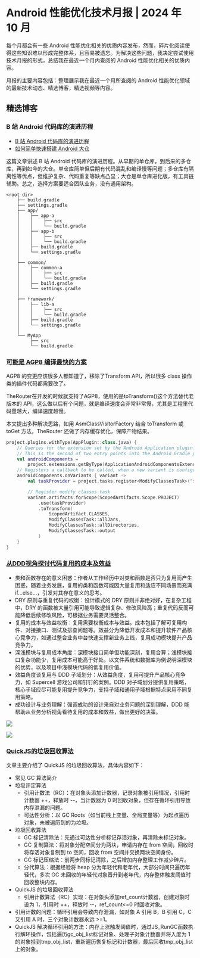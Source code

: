 # Android 性能优化技术月报 | 2024 年 10 月
每个月都会有一些 Android 性能优化相关的优质内容发布，然而，碎片化阅读使得这些知识难以形成完整体系，且容易被遗忘。为解决这些问题，我决定尝试使用技术月报的形式，总结我在最近一个月内查阅的 Android 性能优化相关的优质内容。

月报的主要内容包括：整理展示我在最近一个月所查阅的 Android 性能优化领域的最新技术动态、精选博客，精选视频等内容。

## 精选博客
### B 站 Android 代码库的演进历程
- [B 站 Android 代码库的演进历程](https://juejin.cn/post/6844903695327428615)
- [如何简单快速搭建 Android 大仓](https://juejin.cn/post/6844903751304773645)

这篇文章讲述 B 站 Android 代码库的演进历程。从早期的单仓库，到后来的多仓库，再到如今的大仓。单仓库简单但后期有代码混乱和编译慢等问题；多仓库有隔离性等优点，但维护复杂、代码重复等缺点凸显；大仓是单仓库进化版，有工具链辅助。总之，选择方案要适合团队业务，没有通用架构。

```
<root dir>
    ├── build.gradle
    ├── settings.gradle 
    ├── app/
    │    ├── app-a
    │    │    ├── src 
    │    │    └── build.gradle
    │    ├── app-b
    │    │    ├── src
    │    │    └── build.gradle   
    │    ├── build.gradle
    │    └── settings.gradle
    │
    ├── common/
    │    ├── common-a
    │    │    ├── src
    │    │    └── build.gradle
    │    ├── build.gradle
    │    └── settings.gradle
    │
    ├── framework/
    │    ├── lib-a
    │    │    ├── src
    │    │    └── build.gradle
    │    ├── build.gradle
    │    └── settings.gradle
    │
    └── MyApp
         ├── src
         └── build.gradle
```

### [可能是 AGP8 编译最快的方案](https://juejin.cn/post/7432980021121859638)
AGP8 的变更应该很多人都知道了，移除了Transform API，所以很多 class 操作类的插件代码都需要改了。

TheRouter在开发的时候就支持了AGP8，使用的是toTransform()这个方法替代老版本的 API，这么做以后有个问题，就是编译速度会非常非常慢，尤其是工程里代码量越大，编译速度越慢。

本文提出多种解决思路，如用 AsmClassVisitorFactory 结合 toTransform 或 toGet 方法，TheRouter 还做了内存缓存优化，保障产物结果。

```kotlin
project.plugins.withType(AppPlugin::class.java) {
    // Queries for the extension set by the Android Application plugin.
    // This is the second of two entry points into the Android Gradle plugin
    val androidComponents =
        project.extensions.getByType(ApplicationAndroidComponentsExtension::class.java)
    // Registers a callback to be called, when a new variant is configured
    androidComponents.onVariants { variant ->
        val taskProvider = project.tasks.register<ModifyClassesTask>("${variant.name}ModifyClasses")

        // Register modify classes task
        variant.artifacts.forScope(ScopedArtifacts.Scope.PROJECT)
            .use(taskProvider)
            .toTransform(
                ScopedArtifact.CLASSES,
                ModifyClassesTask::allJars,
                ModifyClassesTask::allDirectories,
                ModifyClassesTask::output
            )
    }
}
```

### [从DDD视角探讨代码复用的成本及效益](https://mp.weixin.qq.com/s/TIJZtzseHqjOFRfUKrjtsQ)
- 类和函数存在的意义困惑：作者从工作经历中对类和函数是否只为复用而产生困惑，随着业务发展，复用的类和函数可能因大量复用和适应不同场景而充满 if...else...，引发对其存在意义的思考。
- DRY 原则与重复代码的权衡：设计模式的 DRY 原则并非绝对好，在复杂工程中，DRY 的函数被大量引用可能导致逻辑复杂、修改风险高；重复代码反而可能降低后续修改风险，可根据业务需要灵活整合。
- 复用的成本与效益权衡：复用需要权衡成本与效益。成本包括了解可复用构件、对接接口、测试及排查问题等。效益分为降低开发成本和提升软件产品核心竞争力，如通过整合业务中台快速支撑新业务上线，复用成功模块提升产品竞争力。
- 深浅模块与复用成本角度：深模块接口简单但功能深刻，复用合算；浅模块接口复杂功能少，复用成本可能高于好处。以文件系统和数据库为例说明深模块的优势，以及项目中浅模块代码的低复用价值。
- 效益角度谈复用与 DDD 子域划分：从效益角度，复用可提升产品核心竞争力，如 Supercell 游戏公司和钉钉的案例。DDD 对子域划分提供复用策略，核心子域应尽可能复用提升竞争力，支持子域和通用子域根据特点采用不同复用策略。
- 成功设计与业务理解：强调成功的设计来自对业务问题的深刻理解，DDD 能帮助从业务分析视角看待复用的成本和效益，做出更好的决策。

![](https://raw.gitmirror.com/RicardoJiang/resource/refs/heads/main/2024/november/p1.webp)

![](https://raw.gitmirror.com/RicardoJiang/resource/refs/heads/main/2024/november/p2.webp)

### [QuickJS的垃圾回收算法](https://mp.weixin.qq.com/s/h0pSSVltIdM0dETI_R_-CA)
文章主要介绍了 QuickJS 的垃圾回收算法，具体内容如下：

- 常见 GC 算法简介
- 垃圾评定算法
    - 引用计数法（RC）：在对象头添加计数器，记录对象被引用情况，引用时计数器 ++，释放时 --，当计数器为 0 时回收对象，但存在循环引用导致内存泄漏的问题。
    - 可达性分析：以 GC Roots（如当前栈上变量、全局变量等）为起点遍历对象，未被遍历到的为垃圾。
- 垃圾回收算法
    - GC 标记清除法：先通过可达性分析标记存活对象，再清除未标记对象。
    - GC 复制算法：将对象分配空间分为两块，申请内存在 from 空间，回收时将存活对象复制到 to 空间，回收 from 空间并交换两块空间身份。
    - GC 标记压缩法：前两步同标记清除，之后增加内存整理工作减少碎片。
    - 分代算法：根据经验将 heap 分为年轻代和老年代，大部分时间只遍历年轻代，多次 GC 未回收的年轻代对象晋升到老年代，内存整体触发阈值时回收整块内存。
- QuickJS 的垃圾回收算法
    - 引用计数算法（RC）实现：在对象头添加ref_count计数器，创建对象时设为 1，引用时 ++，释放时 --，ref_count<=0 时回收对象。
- 引用计数的问题：循环引用会导致内存泄漏，如对象 A 引用 B，B 引用 C，C 又引用 A 时，三个对象计数器永远 >=1。
- QuickJS 解决循环引用的方法：内存上涨触发阈值时，通过JS_RunGC函数执行解环操作，包括遍历gc_obj_list标记对象、处理子对象计数器并将入度为 1 的对象挂到tmp_obj_list，重新遍历恢复标记和计数器，最后回收tmp_obj_list上的对象。